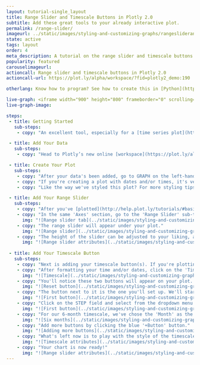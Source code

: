 ```yaml
---
layout: tutorial-single_layout
title: Range Slider and Timescale Buttons in Plotly 2.0
subtitle: Add these great tools to your already interactive plot.
permalink: /range-slider/
imageurl: ../static/images/styling-and-customizing-graphs/rangesliderandtimescalethumb.png
state: active
tags: layout
order: 4
meta_description: A tutorial on the range slider and timescale buttons in Plotly 2.0.
popularity: featured
carouselimageurl:
actioncall: Range slider and timescale buttons in Plotly 2.0
actioncall-url: https://plot.ly/alpha/workspace/?fid=plotly2_demo:190

otherlang: Know how to program? See how to create this in [Python](https://plot.ly/python/range-slider/) or [R](https://plot.ly/r/range-slider/).

live-graph: <iframe width="900" height="800" frameborder="0" scrolling="no" src="https://plot.ly/~plotly2_demo/190.embed"></iframe>
live-graph-image:

steps:
 - title: Getting Started
   sub-steps:
    - copy: "An excellent tool, especially for a [time series plot](http://help.plot.ly/make-a-time-series-graph/), the range slider and timescale buttons feature is a way to display a specific range within your chart. This interactive slider allows you to experience your graphs on a whole other level."

 - title: Add Your Data
   sub-steps:
    - copy: "Head to Plotly’s new online [workspace](https://plot.ly/alpha/workspace/) and [add your data](http://help.plot.ly/add-data-to-the-plotly-grid/). "

 - title: Create Your Plot
   sub-steps:
    - copy: "After your data's been added, go to GRAPH on the left-hand side, then 'Create'. Choose your 'Chart type', and add your traces using the X and Y dropdown (this section is different depending on the chart type)."
    - copy: "If you're creating a plot with dates and/or times, it's very important to format your data correctly, so make sure to check out [this](http://help.plot.ly/date-format-and-time-series/) page first."
    - copy: "Like the way we've styled this plot? For more styling tips, see [this](http://help.plot.ly/style-your-plots/) tutorial!"

 - title: Add Your Range Slider
   sub-steps:
    - copy: "After you've [plotted](http://help.plot.ly/tutorials/#basic) and [styled](http://help.plot.ly/style-your-plots/) your chart, you're ready to add the range slider feature."
    - copy: "In the same 'Axes' section, go to the 'Range Slider' sub-tab and click on 'Show'."
      img: "![Range slider tab](../static/images/styling-and-customizing-graphs/range-slider.png)"
    - copy: "The range slider will appear under your plot."
      img: "![Range slider](../static/images/styling-and-customizing-graphs/rangesliderunderchart2.png)"    
    - copy: "The height of the slider can be adjusted to your liking, and you can choose the slider background color, border color and width."
      img: "![Range slider attributes](../static/images/styling-and-customizing-graphs/rangesliderattributes.png)"
  
 - title: Add Your Timescale Button
   sub-steps:
    - copy: "Next is adding your timescale button(s). If you're plotting a time series chart, it's important to set your times and dates in the proper format, otherwise this feature won't appear in your workspace. Refer to [this](http://help.plot.ly/date-format-and-time-series/) helpful page for more information."
    - copy: "After formatting your time and/or dates, click on the 'Timescale Buttons' subtab (it's just underneath the 'Range Slider' subtab) in the same 'Axes' section. Then click the blue '+Button' button."
      img: "![Timescale](../static/images/styling-and-customizing-graphs/timescale.png)"
    - copy: "You'll notice these two buttons will appear on your plot. The 'reset' button is there by default, and it's to reset your setting after you've clicked on a specific timescale button."
      img: "![Reset button](../static/images/styling-and-customizing-graphs/reset button.png)"
    - copy: "The button next to it is the one you'll set up. We'll start with adding a timescale set for one month. Double-click on the field next to LABEL to add your own."
      img: "![First button](../static/images/styling-and-customizing-graphs/1 month.png)"
    - copy: "Click on the STEP field and select from the dropdown menu."
      img: "![First button](../static/images/styling-and-customizing-graphs/step.png)"
    - copy: "For our 6-month timescale, we've chose the 'Month' as the STEP, and the number 6 as the COUNT. The STEPMODE has been selected to 'Backward'."
      img: "![Six months](../static/images/styling-and-customizing-graphs/6 months.png)"
    - copy: "Add more buttons by clicking the blue '+Button' button."  
      img: "![Adding more buttons](../static/images/styling-and-customizing-graphs/addingbuttons.png)"
    - copy: "What's left now is to play with the style of the timescale buttons, including the background color, border width and its color, and text. You can also adjust the position of the buttons by clicking on the arrows next to the horizontal and vertical position fields."  
      img: "![Timescale attributes](../static/images/styling-and-customizing-graphs/Timescale Attributes.png)"
    - copy: "Your chart is now ready!"
      img: "![Range slider attributes](../static/images/styling-and-customizing-graphs/Range Slider and Timescale.gif)"  
---
```

